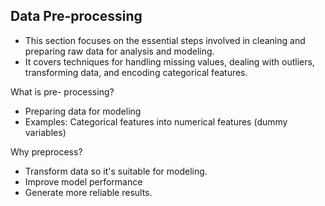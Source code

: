 ## Data Pre-processing

- This section focuses on the essential steps involved in cleaning and preparing raw data for analysis and modeling.
- It covers techniques for handling missing values, dealing with outliers, transforming data, and encoding categorical features.



What is pre- processing?
- Preparing data for modeling
- Examples: Categorical features into numerical features (dummy variables)

Why preprocess?
- Transform data so it's suitable for modeling.
- Improve model performance
- Generate more reliable results.
